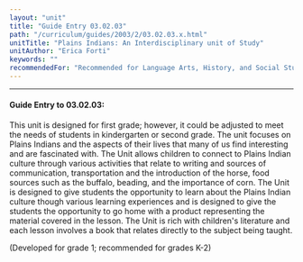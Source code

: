 ```yaml
---
layout: "unit"
title: "Guide Entry 03.02.03"
path: "/curriculum/guides/2003/2/03.02.03.x.html"
unitTitle: "Plains Indians: An Interdisciplinary unit of Study"
unitAuthor: "Erica Forti"
keywords: ""
recommendedFor: "Recommended for Language Arts, History, and Social Studies, grades K-2."
---
```

<body>
<hr/>
<h4>
Guide Entry to 03.02.03:
</h4>
<p>
This unit is designed for first grade; however, it could be adjusted to meet the needs of students in kindergarten or second grade.  The unit focuses on Plains Indians and the aspects of their lives that many of us find interesting and are fascinated with.  The Unit allows children to connect to Plains Indian culture through various activities that relate to writing and sources of communication, transportation and the introduction of the horse, food sources such as the buffalo, beading, and the importance of corn.  The Unit is designed to give students the opportunity to learn about the Plains Indian culture though various learning experiences and is designed to give the students the opportunity to go home with a product representing the material covered in the lesson.  The Unit is rich with children's literature and each lesson involves a book that relates directly to the subject being taught.
</p>
<p>
(Developed for grade 1; recommended for grades K-2)
</p>
</body>
